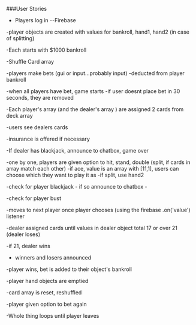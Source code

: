 ###User Stories

- Players log in --Firebase

-player objects are created with values for bankroll, hand1, hand2 (in case of splitting)

-Each starts with $1000 bankroll

-Shuffle Card array

-players make bets (gui or input...probably input)
	-deducted from player bankroll

-when all players have bet, game starts
-if user doesnt place bet in 30 seconds, they are removed

-Each player's array (and the dealer's array ) are assigned 2 cards from deck array

-users see dealers cards

-insurance is offered if necessary

-If dealer has blackjack, announce to chatbox, game over

-one by one, players are given option to hit, stand, double (split, if cards in array match each other)
	-if ace, value is an array with [11,1], users can choose which they want to play it as
	-if split, use hand2
	
-check for player blackjack - if so announce to chatbox - 

-check for player bust

-moves to next player once player chooses
	(using the firebase .on('value') listener 
	
-dealer assigned cards until values in dealer object total 17 or over 21 (dealer loses)

-if 21, dealer wins

- winners and losers announced 

-player wins, bet is added to their object's bankroll

-player hand objects are emptied

-card array is reset, reshuffled

-player given option to bet again



-Whole thing loops until player leaves